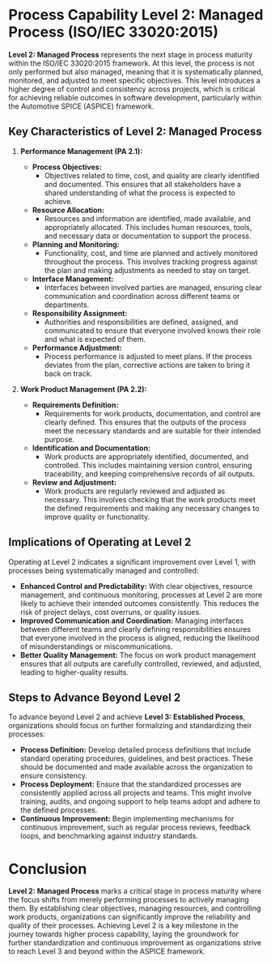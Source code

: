 # Process Capability Level 2: Managed Process (ISO/IEC 33020:2015)

**Level 2: Managed Process** represents the next stage in process maturity within the ISO/IEC 33020:2015 framework. At this level, the process is not only performed but also managed, meaning that it is systematically planned, monitored, and adjusted to meet specific objectives. This level introduces a higher degree of control and consistency across projects, which is critical for achieving reliable outcomes in software development, particularly within the Automotive SPICE (ASPICE) framework.

## **Key Characteristics of Level 2: Managed Process**

1. **Performance Management (PA 2.1):**
   - **Process Objectives:** 
     - Objectives related to time, cost, and quality are clearly identified and documented. This ensures that all stakeholders have a shared understanding of what the process is expected to achieve.
   - **Resource Allocation:**
     - Resources and information are identified, made available, and appropriately allocated. This includes human resources, tools, and necessary data or documentation to support the process.
   - **Planning and Monitoring:**
     - Functionality, cost, and time are planned and actively monitored throughout the process. This involves tracking progress against the plan and making adjustments as needed to stay on target.
   - **Interface Management:**
     - Interfaces between involved parties are managed, ensuring clear communication and coordination across different teams or departments.
   - **Responsibility Assignment:**
     - Authorities and responsibilities are defined, assigned, and communicated to ensure that everyone involved knows their role and what is expected of them.
   - **Performance Adjustment:**
     - Process performance is adjusted to meet plans. If the process deviates from the plan, corrective actions are taken to bring it back on track.

2. **Work Product Management (PA 2.2):**
   - **Requirements Definition:**
     - Requirements for work products, documentation, and control are clearly defined. This ensures that the outputs of the process meet the necessary standards and are suitable for their intended purpose.
   - **Identification and Documentation:**
     - Work products are appropriately identified, documented, and controlled. This includes maintaining version control, ensuring traceability, and keeping comprehensive records of all outputs.
   - **Review and Adjustment:**
     - Work products are regularly reviewed and adjusted as necessary. This involves checking that the work products meet the defined requirements and making any necessary changes to improve quality or functionality.

## **Implications of Operating at Level 2**

Operating at Level 2 indicates a significant improvement over Level 1, with processes being systematically managed and controlled:

- **Enhanced Control and Predictability:** With clear objectives, resource management, and continuous monitoring, processes at Level 2 are more likely to achieve their intended outcomes consistently. This reduces the risk of project delays, cost overruns, or quality issues.
- **Improved Communication and Coordination:** Managing interfaces between different teams and clearly defining responsibilities ensures that everyone involved in the process is aligned, reducing the likelihood of misunderstandings or miscommunications.
- **Better Quality Management:** The focus on work product management ensures that all outputs are carefully controlled, reviewed, and adjusted, leading to higher-quality results.

## **Steps to Advance Beyond Level 2**

To advance beyond Level 2 and achieve **Level 3: Established Process**, organizations should focus on further formalizing and standardizing their processes:

- **Process Definition:** Develop detailed process definitions that include standard operating procedures, guidelines, and best practices. These should be documented and made available across the organization to ensure consistency.
- **Process Deployment:** Ensure that the standardized processes are consistently applied across all projects and teams. This might involve training, audits, and ongoing support to help teams adopt and adhere to the defined processes.
- **Continuous Improvement:** Begin implementing mechanisms for continuous improvement, such as regular process reviews, feedback loops, and benchmarking against industry standards.

# Conclusion

**Level 2: Managed Process** marks a critical stage in process maturity where the focus shifts from merely performing processes to actively managing them. By establishing clear objectives, managing resources, and controlling work products, organizations can significantly improve the reliability and quality of their processes. Achieving Level 2 is a key milestone in the journey towards higher process capability, laying the groundwork for further standardization and continuous improvement as organizations strive to reach Level 3 and beyond within the ASPICE framework.